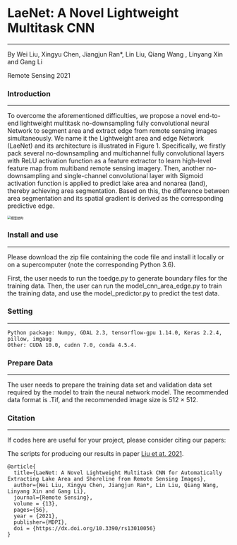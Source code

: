 # LaeNet: A Novel Lightweight Multitask CNN  

------

By Wei Liu, Xingyu Chen, Jiangjun Ran*, Lin Liu, Qiang Wang , Linyang Xin and Gang Li  

Remote Sensing 2021

### Introduction

------

To overcome the aforementioned difficulties, we propose a novel end-to-end lightweight multitask no-downsampling fully convolutional neural Network to segment area and extract edge from remote sensing images simultaneously. We name it the Lightweight area and edge Network (LaeNet) and its architecture is illustrated in Figure 1. Specifically, we firstly pack several no-downsampling and multichannel fully convolutional layers with ReLU activation function as a feature extractor to learn high-level feature map from multiband remote sensing imagery. Then, another no-downsampling and single-channel convolutional layer with Sigmoid activation function is applied to predict lake area and nonarea (land), thereby achieving area segmentation. Based on this, the difference between area segmentation and its spatial gradient is derived as the corresponding predictive edge.

<img src="C:\Users\DELL\Desktop\其他事项\地空系\专利申请\专利\图片\模型结构.png" alt="模型结构" style="zoom:50%;" />

### Install and use

------

Please download the zip file containing the code file and install it locally or on a supercomputer (note the corresponding Python 3.6).

First, the user needs to run the toedge.py to generate boundary files for the training data. Then, the user can run the model_cnn_area_edge.py to train the training data, and use the model_predictor.py to predict the test data.



### Setting

------

```
Python package: Numpy, GDAL 2.3, tensorflow-gpu 1.14.0, Keras 2.2.4, pillow, imgaug
Other: CUDA 10.0, cudnn 7.0, conda 4.5.4.
```



### Prepare Data

------

The user needs to prepare the training data set and validation data set required by the model to train the neural network model. The recommended data format is .Tif, and the recommended image size is 512 × 512.



### Citation

------

If codes here are useful for your project, please consider citing our papers:

The scripts for producing our results in paper [Liu et at. 2021](https://www.mdpi.com/2072-4292/13/1/56).

```
@article{
  title={LaeNet: A Novel Lightweight Multitask CNN for Automatically Extracting Lake Area and Shoreline from Remote Sensing Images},
  author={Wei Liu, Xingyu Chen, Jiangjun Ran*, Lin Liu, Qiang Wang, Linyang Xin and Gang Li},
  journal={Remote Sensing},
  volume = {13},
  pages={56},
  year = {2021},
  publisher={MDPI},
  doi = {https://dx.doi.org/10.3390/rs13010056}
}
```
